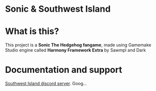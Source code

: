 # Sonic & Southwest Island

# What is this?
  This project is a **Sonic The Hedgehog fangame**, made using Gamemake Studio engine called **Harmony Framework Extra** by Sawmpl and Dark
  
# Documentation and support
  [Southwest Island discord server](https://discord.gg/Zj9zzsVQuQ). Goog... 
  
